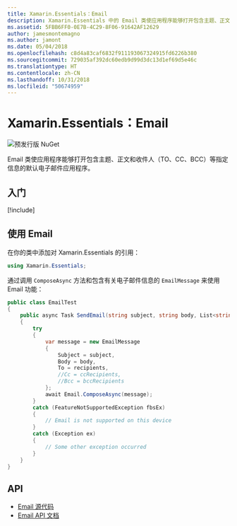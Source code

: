 ```yaml
---
title: Xamarin.Essentials：Email
description: Xamarin.Essentials 中的 Email 类使应用程序能够打开包含主题、正文和收件人（TO、CC、BCC）等指定信息的默认电子邮件应用程序。
ms.assetid: 5FBB6FF0-0E7B-4C29-8F06-91642AF12629
author: jamesmontemagno
ms.author: jamont
ms.date: 05/04/2018
ms.openlocfilehash: c8d4a83caf6832f911193067324915fd6226b380
ms.sourcegitcommit: 729035af392dc60edb9d99d3dc13d1ef69d5e46c
ms.translationtype: HT
ms.contentlocale: zh-CN
ms.lasthandoff: 10/31/2018
ms.locfileid: "50674959"
---
```

# <a name="xamarinessentials-email"></a>Xamarin.Essentials：Email

![预发行版 NuGet](~/media/shared/pre-release.png)

Email 类使应用程序能够打开包含主题、正文和收件人（TO、CC、BCC）等指定信息的默认电子邮件应用程序。

## <a name="get-started"></a>入门

[!include[](~/essentials/includes/get-started.md)]

## <a name="using-email"></a>使用 Email

在你的类中添加对 Xamarin.Essentials 的引用：

```csharp
using Xamarin.Essentials;
```

通过调用 `ComposeAsync` 方法和包含有关电子邮件信息的 `EmailMessage` 来使用 Email 功能：

```csharp
public class EmailTest
{
    public async Task SendEmail(string subject, string body, List<string> recipients)
    {
        try
        {
            var message = new EmailMessage
            {
                Subject = subject,
                Body = body,
                To = recipients,
                //Cc = ccRecipients,
                //Bcc = bccRecipients
            };
            await Email.ComposeAsync(message);
        }
        catch (FeatureNotSupportedException fbsEx)
        {
            // Email is not supported on this device
        }
        catch (Exception ex)
        {
            // Some other exception occurred
        }
    }
}
```

## <a name="api"></a>API

- [Email 源代码](https://github.com/xamarin/Essentials/tree/master/Xamarin.Essentials/Email)
- [Email API 文档](xref:Xamarin.Essentials.Email)
